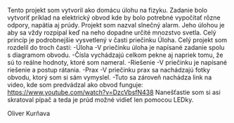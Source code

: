 Tento projekt som vytvoril ako domácu úlohu na fizyku.
Zadanie bolo vytvoriť príklad na elektrický obvod kde by bolo potrebné vypočítať rôzne odpory, napätia aj prúdy.
Projekt som nazval slnečný alarm. Jeho úlohou je aby sa vždy rozpípal keď na neho dopadne určité mnozstvo svetla.
Celý princíp je podrobnejšie vysvetlený v časti priečinku Úloha.
Celý projekt som rozdelil do troch častí:
	-Úloha
		-V priečinku úloha je napísané zadanie spolu s diagramom obvodu.
		-Čísla vychádzajú celkom pekne aj napriek tomu, že sú to reálne hodnoty, ktoré som nameral.
	-Riešenie
		-V priečinku je napísané riešenie a postup rátania.
	-Prax
		-V priečinku prax sa nachádzajú fotky obvodu, ktorý som si sám vymyslel.
		-Tuto sa zároveň nachádza link na video, kde som predvádzal ako obvod funguje: 
		 https://www.youtube.com/watch?v=DzcVbsfN438
		 Nanešťastie som si asi skratoval pípač a teda je prúd možné vidieť len pomocou LEDky.
		 
		 
		 
Oliver Kurňava